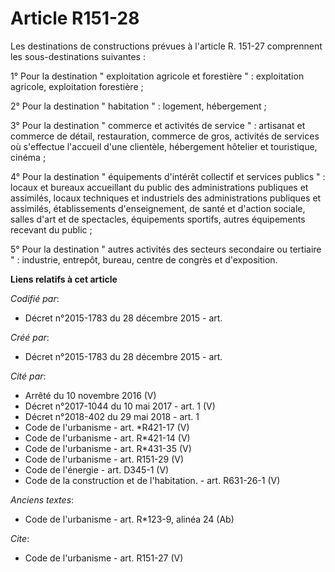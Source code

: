 # Article R151-28

Les destinations de constructions prévues à l'article R. 151-27 comprennent les sous-destinations suivantes : 

1° Pour la destination " exploitation agricole et forestière " : exploitation agricole, exploitation forestière ; 

2° Pour la destination " habitation " : logement, hébergement ; 

3° Pour la destination " commerce et activités de service " : artisanat et commerce de détail, restauration, commerce de
gros, activités de services où s'effectue l'accueil d'une clientèle, hébergement hôtelier et touristique, cinéma ; 

4° Pour la destination " équipements d'intérêt collectif et services publics " : locaux et bureaux accueillant du public des
administrations publiques et assimilés, locaux techniques et industriels des administrations publiques et assimilés,
établissements d'enseignement, de santé et d'action sociale, salles d'art et de spectacles, équipements sportifs, autres
équipements recevant du public ; 

5° Pour la destination " autres activités des secteurs secondaire ou tertiaire " : industrie, entrepôt, bureau, centre de
congrès et d'exposition.

**Liens relatifs à cet article**

_Codifié par_:

  - Décret n°2015-1783 du 28 décembre 2015 - art.

_Créé par_:

  - Décret n°2015-1783 du 28 décembre 2015 - art.

_Cité par_:

  - Arrêté du 10 novembre 2016 (V)
  - Décret n°2017-1044 du 10 mai 2017 - art. 1 (V)
  - Décret n°2018-402 du 29 mai 2018 - art. 1
  - Code de l'urbanisme - art. *R421-17 (V)
  - Code de l'urbanisme - art. R*421-14 (V)
  - Code de l'urbanisme - art. R*431-35 (V)
  - Code de l'urbanisme - art. R151-29 (V)
  - Code de l'énergie - art. D345-1 (V)
  - Code de la construction et de l'habitation. - art. R631-26-1 (V)

_Anciens textes_:

  - Code de l'urbanisme - art. R*123-9, alinéa 24 (Ab)

_Cite_:

  - Code de l'urbanisme - art. R151-27 (V)
